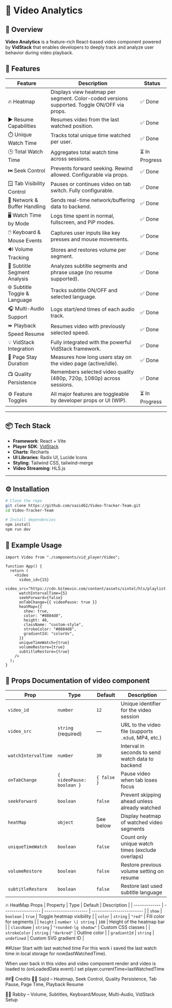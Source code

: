 # 🎥 Video Analytics


## 🧩 Overview

**Video Analytics** is a feature-rich React-based video component powered by **VidStack** that enables developers to deeply track and analyze user behavior during video playback.


## 🚀 Features

| Feature                        | Description                                                                                                                                           | Status     |
|-------------------------------|-------------------------------------------------------------------------------------------------------------------------------------------------------|------------|
| 🔥 Heatmap                    | Displays view heatmap per segment. Color-coded versions supported. Toggle ON/OFF via props.                                                          | ✅ Done     |
| ▶️ Resume Capabilities        | Resumes video from the last watched position.                                                                                                         | ✅ Done     |
| ⏱️ Unique Watch Time          | Tracks total unique time watched per user.                                                                                                            | ✅ Done     |
| 🕒 Total Watch Time           | Aggregates total watch time across sessions.                                                                                                          | ⏳ In Progress |
| ⏮️ Seek Control              | Prevents forward seeking. Rewind allowed. Configurable via props.                                                                                     | ✅ Done     |
| 🪟 Tab Visibility Control     | Pauses or continues video on tab switch. Fully configurable.                                                                                          | ✅ Done     |
| 📶 Network & Buffer Handling  | Sends real-time network/buffering data to backend.                                                                                                    | ✅ Done     |
| 🖥️ Watch Time by Mode        | Logs time spent in normal, fullscreen, and PiP modes.                                                                                                 | ✅ Done     |
| 🖱️ Keyboard & Mouse Events   | Captures user inputs like key presses and mouse movements.                                                                                            | ✅ Done     |
| 🔊 Volume Tracking            | Stores and restores volume per segment.                                                                                                               | ✅ Done     |
| 📝 Subtitle Segment Analysis  | Analyzes subtitle segments and phrase usage (no resume supported).                                                                                    | ✅ Done     |
| 🌐 Subtitle Toggle & Language | Tracks subtitle ON/OFF and selected language.                                                                                                         | ✅ Done     |
| 🎧 Multi-Audio Support        | Logs start/end times of each audio track.                                                                                                             | ✅ Done     |
| ⏩ Playback Speed Resume      | Resumes video with previously selected speed.                                                                                                         | ✅ Done     |
| 💡 VidStack Integration       | Fully integrated with the powerful VidStack framework.                                                                                                | ✅ Done     |
| 🧍 Page Stay Duration         | Measures how long users stay on the video page (active/idle).                                                                                          | ✅ Done     |
| 📺 Quality Persistence        | Remembers selected video quality (480p, 720p, 1080p) across sessions.                                                                                 | ✅ Done     |
| ⚙️ Feature Toggles            | All major features are toggleable by developer props or UI (WIP).                                                                                      | ⏳ In Progress |

---

## 📦 Tech Stack

- **Framework**: React + Vite
- **Player SDK**: [VidStack](https://vidstack.io/)
- **Charts**: Recharts
- **UI Libraries**: Radix UI, Lucide Icons
- **Styling**: Tailwind CSS, tailwind-merge
- **Video Streaming**: HLS.js

---

## ⚙️ Installation

```bash
# Clone the repo
git clone https://github.com/sazid62/Video-Tracker-Team.git
cd Video-Tracker-Team

# Install dependencies
npm install
npm run dev

```



## 🚀 Example Usage
```
import Video from "./components/vid_player/Video";

function App() {
  return (
    <Video
      video_id={15}
      video_src="https://cdn.bitmovin.com/content/assets/sintel/hls/playlist.m3u8"
      watchIntervalTime={5}
      seekForward={false}
      onTabChange={{ videoPause: true }}
      heatMap={{
        show: true,
        color: "#8884d8",
        height: 48,
        className: "custom-style",
        strokeColor: "#8884d8",
        gradientId: "colorUv",
      }}
      uniqueTimeWatch={true}
      volumeRestore={true}
      subtitleRestore={true}
    />
  );
}
```

## 🧩 Props Documentation of video component
| Prop                | Type                      | Default     | Description                                         |
| ------------------- | ------------------------- | ----------- | --------------------------------------------------- |
| `video_id`          | `number`                  | `12`        | Unique identifier for the video session             |
| `video_src`         | `string` (required)       | —           | URL to the video file (supports `.m3u8`, MP4, etc.) |
| `watchIntervalTime` | `number`                  | `30`        | Interval in seconds to send watch data to backend   |
| `onTabChange`       | `{ videoPause: boolean }` | `{ false }` | Pause video when tab loses focus                    |
| `seekForward`       | `boolean`                 | `false`     | Prevent skipping ahead unless already watched       |
| `heatMap`           | `object`                  | See below   | Display heatmap of watched video segments           |
| `uniqueTimeWatch`   | `boolean`                 | `false`     | Count only unique watch times (exclude overlaps)    |
| `volumeRestore`     | `boolean`                 | `false`     | Restore previous volume setting on resume           |
| `subtitleRestore`   | `boolean`                 | `false`     | Restore last used subtitle language                 |

🔥 HeatMap Props
| Property      | Type               | Default               | Description               |
| ------------- | ------------------ | --------------------- | ------------------------- |
| `show`        | `boolean`          | `true`                | Toggle heatmap visibility |
| `color`       | `string`           | `"red"`               | Fill color for segments   |
| `height`      | `number \| string` | `100`                 | Height of the heatmap bar |
| `className`   | `string`           | `"rounded-lg shadow"` | Custom CSS classes        |
| `strokeColor` | `string`           | `"darkred"`           | Outline color             |
| `gradientId`  | `string`           | `undefined`           | Custom SVG gradient ID    |

##User Start with last watched time
For this work i saved the last watch time in local storage for now(lastWatchedTime).

When user back in this video and video component render and video is loaded to (onLoadedData event).I set player.currentTime=lastWatchedTime

##🧠 Credits
👨‍💻 Sajid – Heatmap, Seek Control, Quality Persistence, Tab Pause, Page Time, Playback Resume

👨‍💻 Rabby – Volume, Subtitles, Keyboard/Mouse, Multi-Audio, VidStack Setup

